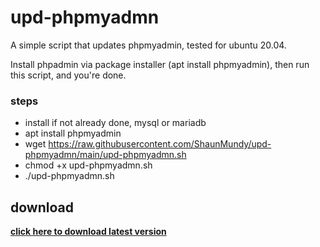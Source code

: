 # upd-phpmyadmn
 A simple script that updates phpmyadmin, tested for ubuntu 20.04.
 
 Install phpadmin via package installer (apt install phpmyadmin),
 then run this script, and you're done.
 
 ### steps
 
 - install if not already done, mysql or mariadb
 - apt install phpmyadmin
 - wget https://raw.githubusercontent.com/ShaunMundy/upd-phpmyadmn/main/upd-phpmyadmn.sh
 - chmod +x upd-phpmyadmn.sh
 - ./upd-phpmyadmn.sh

## download

**[click here to download latest version](https://github.com/ShaunMundy/upd-phpmyadmn/blob/main/upd-phpmyadmn.zip)**

